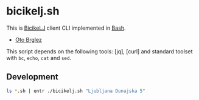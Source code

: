 # bicikelj.sh

This is [BicikeLJ][BicikeLJ] client CLI implemented in [Bash].

- [Oto Brglez](https://github.com/otobrglez)

This script depends on the following tools: [jq], [curl]
and standard toolset with `bc`, `echo`, `cat` and `sed`.

## Development

```bash
ls *.sh | entr ./bicikelj.sh "Ljubljana Dunajska 5"
```

[BicikeLJ]: https://www.bicikelj.si
[Bash]: https://www.gnu.org/software/bash/
